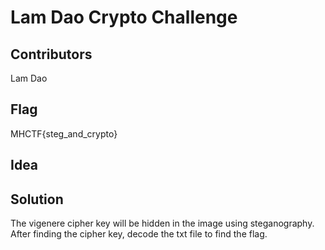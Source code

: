 # Lam Dao Crypto Challenge

## Contributors

Lam Dao

## Flag

MHCTF{steg_and_crypto}

## Idea

## Solution

The vigenere cipher key will be hidden in the image using steganography. After finding the cipher key, decode the txt file to find the flag.
